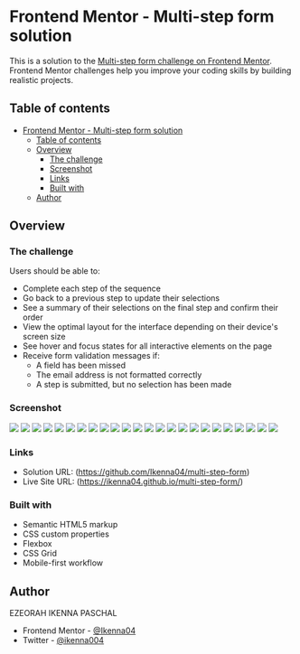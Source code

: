 # Frontend Mentor - Multi-step form solution

This is a solution to the
[Multi-step form challenge on Frontend Mentor](https://www.frontendmentor.io/challenges/multistep-form-YVAnSdqQBJ).
Frontend Mentor challenges help you improve your coding skills by building
realistic projects.

## Table of contents

- [Frontend Mentor - Multi-step form solution](#frontend-mentor---multi-step-form-solution)
  - [Table of contents](#table-of-contents)
  - [Overview](#overview)
    - [The challenge](#the-challenge)
    - [Screenshot](#screenshot)
    - [Links](#links)
    - [Built with](#built-with)
  - [Author](#author)

## Overview

### The challenge

Users should be able to:

- Complete each step of the sequence
- Go back to a previous step to update their selections
- See a summary of their selections on the final step and confirm their order
- View the optimal layout for the interface depending on their device's screen
  size
- See hover and focus states for all interactive elements on the page
- Receive form validation messages if:
  - A field has been missed
  - The email address is not formatted correctly
  - A step is submitted, but no selection has been made

### Screenshot

![](screen_shots/Screenshot%202024-06-05%20at%2003-45-05%20Multi%20Step%20Form.png)
![](screen_shots/Screenshot%202024-06-05%20at%2003-45-14%20Multi%20Step%20Form.png)
![](screen_shots/Screenshot%202024-06-05%20at%2003-45-26%20Multi%20Step%20Form.png)
![](screen_shots/Screenshot%202024-06-05%20at%2003-45-42%20Multi%20Step%20Form.png)
![](screen_shots/Screenshot%202024-06-05%20at%2003-45-51%20Multi%20Step%20Form.png)
![](screen_shots/Screenshot%202024-06-05%20at%2003-46-01%20Multi%20Step%20Form.png)
![](screen_shots/Screenshot%202024-06-05%20at%2003-46-10%20Multi%20Step%20Form.png)
![](screen_shots/Screenshot%202024-06-05%20at%2003-46-44%20Multi%20Step%20Form.png)
![](screen_shots/Screenshot%202024-06-05%20at%2003-59-51%20Multi%20Step%20Form.png)
![](screen_shots/Screenshot%202024-06-05%20at%2004-00-35%20Multi%20Step%20Form.png)
![](screen_shots/Screenshot%202024-06-05%20at%2004-00-59%20Multi%20Step%20Form.png)
![](screen_shots/Screenshot%202024-06-05%20at%2004-01-33%20Multi%20Step%20Form.png)
![](screen_shots/Screenshot%202024-06-05%20at%2004-02-54%20Multi%20Step%20Form.png)
![](screen_shots/Screenshot%202024-06-05%20at%2004-03-21%20Multi%20Step%20Form.png)
![](screen_shots/Screenshot%202024-06-05%20at%2004-03-27%20Multi%20Step%20Form.png)
![](screen_shots/Screenshot%202024-06-05%20at%2004-03-38%20Multi%20Step%20Form.png)
![](screen_shots/Screenshot%202024-06-05%20at%2004-03-45%20Multi%20Step%20Form.png)
![](screen_shots/Screenshot%202024-06-05%20at%2004-03-55%20Multi%20Step%20Form.png)
![](screen_shots/Screenshot%202024-06-05%20at%2004-04-01%20Multi%20Step%20Form.png)
![](screen_shots/Screenshot%202024-06-05%20at%2004-04-07%20Multi%20Step%20Form.png)
![](screen_shots/Screenshot%202024-06-05%20at%2004-04-17%20Multi%20Step%20Form.png)
![](screen_shots/Screenshot%202024-06-05%20at%2004-04-24%20Multi%20Step%20Form.png)
![](screen_shots/Screenshot%202024-06-05%20at%2004-04-32%20Multi%20Step%20Form.png)
![](screen_shots/Screenshot%202024-06-05%20at%2004-04-37%20Multi%20Step%20Form.png)

### Links

- Solution URL: (https://github.com/Ikenna04/multi-step-form)
- Live Site URL: (https://ikenna04.github.io/multi-step-form/)

### Built with

- Semantic HTML5 markup
- CSS custom properties
- Flexbox
- CSS Grid
- Mobile-first workflow

## Author

EZEORAH IKENNA PASCHAL

<!-- - Website - [Add your name here](https://www.your-site.com) -->

- Frontend Mentor - [@Ikenna04](https://www.frontendmentor.io/profile/Ikenna04)
- Twitter - [@ikenna004](https://www.twitter.com/ikenna004)
